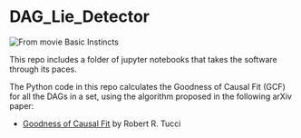 # DAG_Lie_Detector

![From movie Basic Instincts](basic-instincts.jpg)

This repo includes a folder
of jupyter notebooks
that
takes the software through its paces.

The Python code in this repo calculates
the Goodness of Causal Fit (GCF)
for all the DAGs in a set,
using the algorithm proposed in
the following arXiv paper:

* [Goodness of Causal Fit](https://arxiv.org/abs/2105.02172) by Robert R. Tucci

